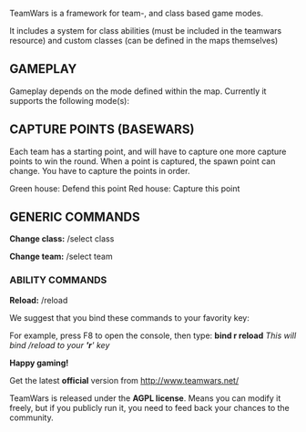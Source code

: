 TeamWars is a framework for team-, and class based game modes.

It includes a system for class abilities (must be included in the teamwars resource) and custom classes (can be defined in the maps themselves)

GAMEPLAY
--------

Gameplay depends on the mode defined within the map. Currently it supports the following mode(s):

CAPTURE POINTS (BASEWARS)
-------------------------

Each team has a starting point, and will have to capture one more capture points to win the round. When a point is captured, the spawn point can change. You have to capture the points in order.

Green house: Defend this point Red house: Capture this point

GENERIC COMMANDS
----------------

**Change class:** /select class

**Change team:** /select team

### ABILITY COMMANDS

**Reload:** /reload

We suggest that you bind these commands to your favority key:

For example, press F8 to open the console, then type: **bind r reload** *This will bind /reload to your **'r**' key*

**Happy gaming!**

Get the latest **official** version from <http://www.teamwars.net/>

TeamWars is released under the **AGPL license**. Means you can modify it freely, but if you publicly run it, you need to feed back your chances to the community.
